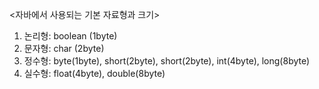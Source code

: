 <자바에서 사용되는 기본 자료형과 크기>
1. 논리형: boolean (1byte)
2. 문자형: char (2byte)
3. 정수형: byte(1byte), short(2byte), short(2byte), int(4byte), long(8byte)
4. 실수형: float(4byte), double(8byte)